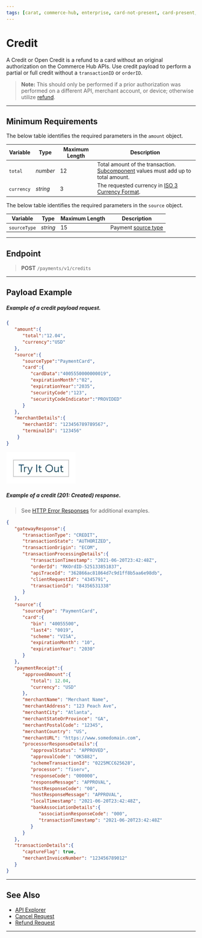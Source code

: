 ```yaml
---
tags: [carat, commerce-hub, enterprise, card-not-present, card-present, credit, api-reference, authorization, sale, pre-auth]
---
```



# Credit

A Credit or Open Credit is a refund to a card without an original authorization on the Commerce Hub APIs. Use credit payload to perform a partial or full credit without a `transactionID` or `orderID`.

<!-- theme: danger -->
>**Note:** This should only be performed if a prior authorization was performed on a different API, merchant account, or device; otherwise utilize [refund](?path=docs/Resources/API-Documents/Payments/Refund.md).

---

## Minimum Requirements

<!--
type: tab
title: amount
-->

The below table identifies the required parameters in the `amount` object.

|Variable |  Type| Maximum Length | Description |
|---------|----------|----------------|---------|
| `total` | *number* | 12 | Total amount of the transaction. [Subcomponent](?path=docs/Resources/Master-Data/Amount-Components.md) values must add up to total amount. |
| `currency` | *string* | 3 | The requested currency in [ISO 3 Currency Format](?path=docs/Resources/Master-Data/Currency-Code.md).|

<!--
type: tab
title: source
-->

The below table identifies the required parameters in the `source` object.

| Variable | Type| Maximum Length | Description |
|---------|----------|----------------|---------|
|`sourceType` | *string* | 15 | Payment [source type](?path=docs/Resources/Guides/Payment-Sources/Source-Type.md) |

<!-- type: tab-end -->

---

## Endpoint
<!-- theme: success -->
>**POST** `/payments/v1/credits`

---

## Payload Example

<!--
type: tab
title: Request
-->

##### Example of a credit payload request.

```json
{
   "amount":{
      "total":"12.04",
      "currency":"USD"
   },
   "source":{
      "sourceType":"PaymentCard",
      "card":{
         "cardData":"4005550000000019",
         "expirationMonth":"02",
         "expirationYear":"2035",
         "securityCode":"123",
         "securityCodeIndicator":"PROVIDED"
      }
   },
   "merchantDetails":{
      "merchantId": "123456789789567",
      "terminalId": "123456"
    }
}
```

[![Try it out](../../../../assets/images/button.png)](../api/?type=post&path=/payments/v1/credits)

<!--
type: tab
title: Response
-->

##### Example of a credit (201: Created) response.

<!-- theme: info -->
> See [HTTP Error Responses](?path=docs/Resources/Guides/Response-Codes/HTTP.md) for additional examples.
```json
{
   "gatewayResponse":{
      "transactionType": "CREDIT",
      "transactionState": "AUTHORIZED",
      "transactionOrigin": "ECOM",
      "transactionProcessingDetails":{
         "transactionTimestamp": "2021-06-20T23:42:48Z",
         "orderId": "RKOrdID-525133851837",
         "apiTraceId": "362866ac81864d7c9d1ff8b5aa6e98db",
         "clientRequestId": "4345791",
         "transactionId": "84356531338"
      }
   },
   "source":{
      "sourceType": "PaymentCard",
      "card":{
         "bin": "40055500",
         "last4": "0019",
         "scheme": "VISA",
         "expirationMonth": "10",
         "expirationYear": "2030"
      }
   },
   "paymentReceipt":{
      "approvedAmount":{
         "total": 12.04,
         "currency": "USD"
      },
      "merchantName": "Merchant Name",
      "merchantAddress": "123 Peach Ave",
      "merchantCity": "Atlanta",
      "merchantStateOrProvince": "GA",
      "merchantPostalCode": "12345",
      "merchantCountry": "US",
      "merchantURL": "https://www.somedomain.com",
      "processorResponseDetails":{
         "approvalStatus": "APPROVED",
         "approvalCode": "OK5882",
         "schemeTransactionId": "0225MCC625628",
         "processor": "fiserv",
         "responseCode": "000000",
         "responseMessage": "APPROVAL",
         "hostResponseCode": "00",
         "hostResponseMessage": "APPROVAL",
         "localTimestamp": "2021-06-20T23:42:48Z",
         "bankAssociationDetails":{
            "associationResponseCode": "000",
            "transactionTimestamp": "2021-06-20T23:42:48Z"
         }
      }
   },
   "transactionDetails":{
      "captureFlag": true,
      "merchantInvoiceNumber": "123456789012"
   }
}
```

<!-- type: tab-end -->

---

## See Also

- [API Explorer](../api/?type=post&path=/payments/v1/credit)
- [Cancel Request](?path=docs/Resources/API-Documents/Payments/Cancel.md)
- [Refund Request](?path=docs/Resources/API-Documents/Payments/Refund.md)

---